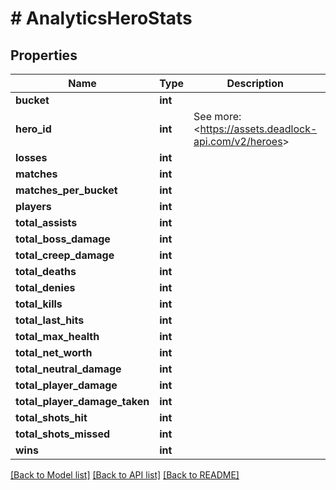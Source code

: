 # # AnalyticsHeroStats

## Properties

Name | Type | Description | Notes
------------ | ------------- | ------------- | -------------
**bucket** | **int** |  |
**hero_id** | **int** | See more: &lt;https://assets.deadlock-api.com/v2/heroes&gt; |
**losses** | **int** |  |
**matches** | **int** |  |
**matches_per_bucket** | **int** |  |
**players** | **int** |  |
**total_assists** | **int** |  |
**total_boss_damage** | **int** |  |
**total_creep_damage** | **int** |  |
**total_deaths** | **int** |  |
**total_denies** | **int** |  |
**total_kills** | **int** |  |
**total_last_hits** | **int** |  |
**total_max_health** | **int** |  |
**total_net_worth** | **int** |  |
**total_neutral_damage** | **int** |  |
**total_player_damage** | **int** |  |
**total_player_damage_taken** | **int** |  |
**total_shots_hit** | **int** |  |
**total_shots_missed** | **int** |  |
**wins** | **int** |  |

[[Back to Model list]](../../README.md#models) [[Back to API list]](../../README.md#endpoints) [[Back to README]](../../README.md)
